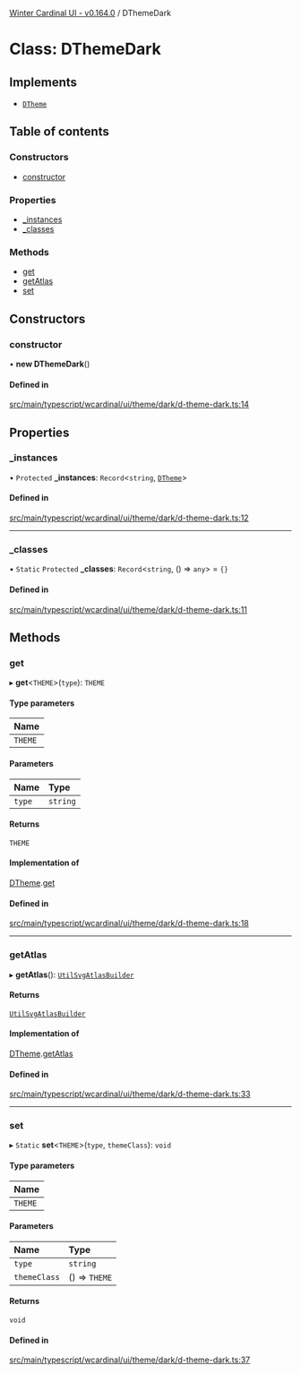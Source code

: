 [Winter Cardinal UI - v0.164.0](../index.md) / DThemeDark

# Class: DThemeDark

## Implements

- [`DTheme`](../interfaces/DTheme.md)

## Table of contents

### Constructors

- [constructor](DThemeDark.md#constructor)

### Properties

- [\_instances](DThemeDark.md#_instances)
- [\_classes](DThemeDark.md#_classes)

### Methods

- [get](DThemeDark.md#get)
- [getAtlas](DThemeDark.md#getatlas)
- [set](DThemeDark.md#set)

## Constructors

### constructor

• **new DThemeDark**()

#### Defined in

[src/main/typescript/wcardinal/ui/theme/dark/d-theme-dark.ts:14](https://github.com/winter-cardinal/winter-cardinal-ui/blob/v0.164.0/src/main/typescript/wcardinal/ui/theme/dark/d-theme-dark.ts#L14)

## Properties

### \_instances

• `Protected` **\_instances**: `Record`<`string`, [`DTheme`](../interfaces/DTheme.md)\>

#### Defined in

[src/main/typescript/wcardinal/ui/theme/dark/d-theme-dark.ts:12](https://github.com/winter-cardinal/winter-cardinal-ui/blob/v0.164.0/src/main/typescript/wcardinal/ui/theme/dark/d-theme-dark.ts#L12)

___

### \_classes

▪ `Static` `Protected` **\_classes**: `Record`<`string`, () => `any`\> = `{}`

#### Defined in

[src/main/typescript/wcardinal/ui/theme/dark/d-theme-dark.ts:11](https://github.com/winter-cardinal/winter-cardinal-ui/blob/v0.164.0/src/main/typescript/wcardinal/ui/theme/dark/d-theme-dark.ts#L11)

## Methods

### get

▸ **get**<`THEME`\>(`type`): `THEME`

#### Type parameters

| Name |
| :------ |
| `THEME` |

#### Parameters

| Name | Type |
| :------ | :------ |
| `type` | `string` |

#### Returns

`THEME`

#### Implementation of

[DTheme](../interfaces/DTheme.md).[get](../interfaces/DTheme.md#get)

#### Defined in

[src/main/typescript/wcardinal/ui/theme/dark/d-theme-dark.ts:18](https://github.com/winter-cardinal/winter-cardinal-ui/blob/v0.164.0/src/main/typescript/wcardinal/ui/theme/dark/d-theme-dark.ts#L18)

___

### getAtlas

▸ **getAtlas**(): [`UtilSvgAtlasBuilder`](UtilSvgAtlasBuilder.md)

#### Returns

[`UtilSvgAtlasBuilder`](UtilSvgAtlasBuilder.md)

#### Implementation of

[DTheme](../interfaces/DTheme.md).[getAtlas](../interfaces/DTheme.md#getatlas)

#### Defined in

[src/main/typescript/wcardinal/ui/theme/dark/d-theme-dark.ts:33](https://github.com/winter-cardinal/winter-cardinal-ui/blob/v0.164.0/src/main/typescript/wcardinal/ui/theme/dark/d-theme-dark.ts#L33)

___

### set

▸ `Static` **set**<`THEME`\>(`type`, `themeClass`): `void`

#### Type parameters

| Name |
| :------ |
| `THEME` |

#### Parameters

| Name | Type |
| :------ | :------ |
| `type` | `string` |
| `themeClass` | () => `THEME` |

#### Returns

`void`

#### Defined in

[src/main/typescript/wcardinal/ui/theme/dark/d-theme-dark.ts:37](https://github.com/winter-cardinal/winter-cardinal-ui/blob/v0.164.0/src/main/typescript/wcardinal/ui/theme/dark/d-theme-dark.ts#L37)
